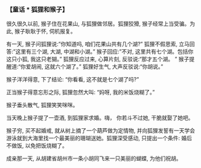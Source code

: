 ### 【童话 * 狐狸和猴子】

很久很久以前, 猴子住在花果山, 与狐狸做邻居。狐狸狡猾, 猴子经常上当受骗。为此, 猴子耿耿于怀, 伺机报复。

有一天, 猴子问狐狸说:”你知道吗, 咱们花果山共有几个湖?” 狐狸不假思索, 立马回答:”这里有三个湖, 大湖, 中湖和小湖。” 
猴子回应:”不对, 这里共有七个湖。包括你这只小狐, 我这只老猢。” 狐狸反应过来, 心算片刻, 反驳说:“那才五个湖。 ” 猴子提醒道:“你爱胡闹, 这就六个湖了。” 狐狸好生气, 大声反驳说:“你胡说。”

猴子洋洋得意, 下了结论: “你看看, 这不就是七个湖了吗?”

正当猴子得意忘形之际, 狐狸忽然大叫: “妈呀, 我的米饭烧糊了。”

猴子垂头散气, 狐狸笑笑咪咪。

当天晚上猴子提了一壶酒, 到狐狸家求婚。嗨， 你若斗不过她, 干脆就娶了她吧。

猴子穷, 买不起婚戒, 就从树上摘了一个葫芦做为定情物, 并向狐狸发誓有一天学会游泳就到大海里找一个最美丽的珊瑚送她。狐狸深受感动, 只提出一个条件: 婚后不做饭, 以免把饭烧糊了。

成亲那一天, 从胡建省胡州市一条小胡同飞来一只美丽的蝴蝶, 为他们祝胡。
 

